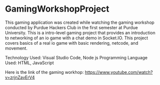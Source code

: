 # GamingWorkshopProject

This gaming application was created while watching the gaming workshop conducted by Purdue Hackers Club in the first semester at Purdue University. This is a intro-level gaming project that provides an introduction to networking of an io game with a chat demo in Socket.IO. This project covers basics of a real io game with
basic rendering, netcode, and movement.

Technology Used: Visual Studio Code, Node js
Programming Language Used: HTML, JavaScript

Here is the link of the gaming workhop:
https://www.youtube.com/watch?v=zrjnZavErV4
